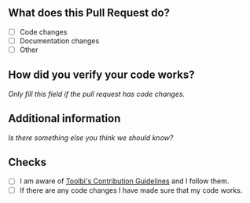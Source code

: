 ## What does this Pull Request do?

<!-- Please explain what your changes do here. -->

- [ ] Code changes
- [ ] Documentation changes
- [ ] Other

## How did you verify your code works?

_Only fill this field if the pull request has code changes._

## Additional information

_Is there something else you think we should know?_

## Checks

- [ ] I am aware of [Toolbi's Contribution Guidelines](https://github.com/toolbisoftware/contributing/blob/main/CONTRIBUTING.md) and I follow them.
- [ ] If there are any code changes I have made sure that my code works.
